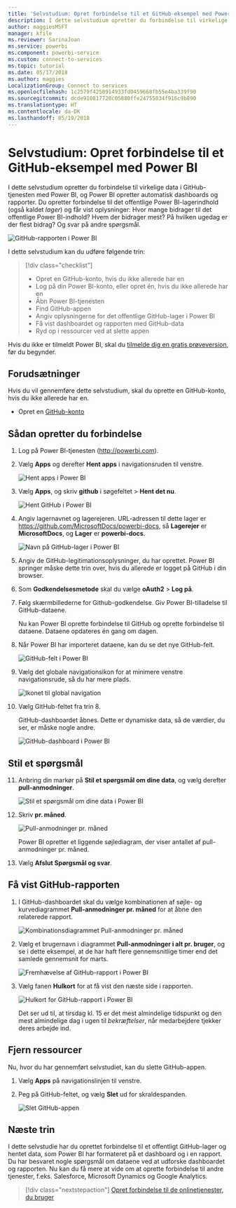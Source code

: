 ```yaml
---
title: 'Selvstudium: Opret forbindelse til et GitHub-eksempel med Power BI'
description: I dette selvstudium opretter du forbindelse til virkelige data i GitHub-tjenesten med Power BI, og Power BI opretter automatisk dashboards og rapporter.
author: maggiesMSFT
manager: kfile
ms.reviewer: SarinaJoan
ms.service: powerbi
ms.component: powerbi-service
ms.custom: connect-to-services
ms.topic: tutorial
ms.date: 05/17/2018
ms.author: maggies
LocalizationGroup: Connect to services
ms.openlocfilehash: 1c2579f4250914933fd0459668fb55e4ba339f90
ms.sourcegitcommit: dcde910817720c05880ffe24755034f916c9b890
ms.translationtype: HT
ms.contentlocale: da-DK
ms.lasthandoff: 05/19/2018
---
```

# <a name="tutorial-connect-to-a-github-sample-with-power-bi"></a>Selvstudium: Opret forbindelse til et GitHub-eksempel med Power BI
I dette selvstudium opretter du forbindelse til virkelige data i GitHub-tjenesten med Power BI, og Power BI opretter automatisk dashboards og rapporter. Du opretter forbindelse til det offentlige Power BI-lagerindhold (også kaldet *lager*) og får vist oplysninger: Hvor mange bidrager til det offentlige Power BI-indhold? Hvem der bidrager mest? På hvilken ugedag er der flest bidrag? Og svar på andre spørgsmål. 

![GitHub-rapporten i Power BI](media/service-tutorial-connect-to-github/power-bi-github-app-tutorial-punch-card.png)

I dette selvstudium kan du udføre følgende trin:

> [!div class="checklist"]
> * Opret en GitHub-konto, hvis du ikke allerede har en 
> * Log på din Power BI-konto, eller opret én, hvis du ikke allerede har en
> * Åbn Power BI-tjenesten
> * Find GitHub-appen
> * Angiv oplysningerne for det offentlige GitHub-lager i Power BI
> * Få vist dashboardet og rapporten med GitHub-data
> * Ryd op i ressourcer ved at slette appen

Hvis du ikke er tilmeldt Power BI, skal du [tilmelde dig en gratis prøveversion](https://app.powerbi.com/signupredirect?pbi_source=web), før du begynder.

## <a name="prerequisites"></a>Forudsætninger

Hvis du vil gennemføre dette selvstudium, skal du oprette en GitHub-konto, hvis du ikke allerede har en. 

- Opret en [GitHub-konto](https://docs.microsoft.com/contribute/get-started-setup-github)


## <a name="how-to-connect"></a>Sådan opretter du forbindelse
1. Log på Power BI-tjenesten (http://powerbi.com). 
2. Vælg **Apps** og derefter **Hent apps** i navigationsruden til venstre.
   
   ![Hent apps i Power BI](media/service-tutorial-connect-to-github/power-bi-github-app-tutorial.png) 

3. Vælg **Apps**, og skriv **github** i søgefeltet > **Hent det nu**.
   
   ![Hent GitHub i Power BI](media/service-tutorial-connect-to-github/power-bi-github-app-tutorial-get-it-now.png) 

4. Angiv lagernavnet og lagerejeren. URL-adressen til dette lager er https://github.com/MicrosoftDocs/powerbi-docs, så **Lagerejer** er **MicrosoftDocs**, og **Lager** er **powerbi-docs**. 
   
    ![Navn på GitHub-lager i Power BI](media/service-tutorial-connect-to-github/power-bi-github-app-tutorial-repo-name.png)

5. Angiv de GitHub-legitimationsoplysninger, du har oprettet. Power BI springer måske dette trin over, hvis du allerede er logget på GitHub i din browser. 

6. Som **Godkendelsesmetode** skal du vælge **oAuth2** \> **Log på**.

7. Følg skærmbillederne for Github-godkendelse. Giv Power BI-tilladelse til GitHub-dataene.
   
   Nu kan Power BI oprette forbindelse til GitHub og oprette forbindelse til dataene.  Dataene opdateres én gang om dagen.

8. Når Power BI har importeret dataene, kan du se det nye GitHub-felt. 
 
   ![GitHub-felt i Power BI](media/service-tutorial-connect-to-github/power-bi-github-app-tutorial-tile.png) 

8. Vælg det globale navigationsikon for at minimere venstre navigationsrude, så du har mere plads.

    ![Ikonet til global navigation](media/service-tutorial-connect-to-github/power-bi-global-navigation-icon.png)

10. Vælg GitHub-feltet fra trin 8. 
    
    GitHub-dashboardet åbnes. Dette er dynamiske data, så de værdier, du ser, er måske nogle andre.

    ![GitHub-dashboard i Power BI](media/service-tutorial-connect-to-github/power-bi-github-app-tutorial-dashboard.png)

    

## <a name="ask-a-question"></a>Stil et spørgsmål

11. Anbring din markør på **Stil et spørgsmål om dine data**, og vælg derefter **pull-anmodninger**. 

    ![Stil et spørgsmål om dine data i Power BI](media/service-tutorial-connect-to-github/power-bi-github-app-tutorial-ask-question.png)

12. Skriv **pr. måned**.
 
    ![Pull-anmodninger pr. måned](media/service-tutorial-connect-to-github/power-bi-github-app-tutorial-ask-question-by-month.png)

     Power BI opretter et liggende søjlediagram, der viser antallet af pull-anmodninger pr. måned.

13. Vælg **Afslut Spørgsmål og svar**.

## <a name="view-the-github-report"></a>Få vist GitHub-rapporten 

1. I GitHub-dashboardet skal du vælge kombinationen af søjle- og kurvediagrammet **Pull-anmodninger pr. måned** for at åbne den relaterede rapport.

    ![Kombinationsdiagrammet Pull-anmodninger pr. måned](media/service-tutorial-connect-to-github/power-bi-github-app-tutorial-pull-requests-combo-chart.png)

2. Vælg et brugernavn i diagrammet **Pull-anmodninger i alt pr. bruger**, og se i dette eksempel, at de har haft flere gennemsnitlige timer end det samlede gennemsnit for marts.

    ![Fremhævelse af GitHub-rapport i Power BI](media/service-tutorial-connect-to-github/power-bi-github-app-tutorial-report-highlight.png)

3. Vælg fanen **Hulkort** for at få vist den næste side i rapporten. 
 
    ![Hulkort for GitHub-rapport i Power BI](media/service-tutorial-connect-to-github/power-bi-github-app-tutorial-tues-3pm.png)

    Det ser ud til, at tirsdag kl. 15 er det mest almindelige tidspunkt og den mest almindelige dag i ugen til *bekræftelser*, når medarbejdere tjekker deres arbejde ind.

## <a name="clean-up-resources"></a>Fjern ressourcer

Nu, hvor du har gennemført selvstudiet, kan du slette GitHub-appen. 

1. Vælg **Apps** på navigationslinjen til venstre.
2. Peg på GitHub-feltet, og vælg **Slet** ud for skraldespanden.

    ![Slet GitHub-appen](media/service-tutorial-connect-to-github/power-bi-github-app-tutorial-delete.png)

## <a name="next-steps"></a>Næste trin

I dette selvstudie har du oprettet forbindelse til et offentligt GitHub-lager og hentet data, som Power BI har formateret på et dashboard og i en rapport. Du har besvaret nogle spørgsmål om dataene ved at udforske dashboardet og rapporten. Nu kan du få mere at vide om at oprette forbindelse til andre tjenester, f.eks. Salesforce, Microsoft Dynamics og Google Analytics. 
 
> [!div class="nextstepaction"]
> [Opret forbindelse til de onlinetjenester, du bruger](./service-connect-to-services.md)


